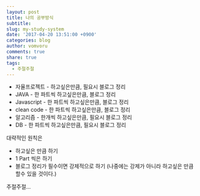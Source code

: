 ```yaml
---
layout: post
title: 나의 공부방식
subtitle:
slug: my-study-system
date: '2017-04-20 13:51:00 +0900'
categories: blog
author: vomvoru
comments: true
share: true
tags:
  - 주절주절
---
```

* 자율프로젝트 - 하고싶은만큼, 필요시 블로그 정리
* JAVA - 한 파트씩 하고싶은만큼, 블로그 정리
* Javascript - 한 파트씩 하고싶은만큼, 블로그 정리
* clean code - 한 파트씩 하고싶은만큼, 블로그 정리
* 알고리즘 - 한개씩 하고싶은만큼, 필요시 블로그 정리
* DB - 한 파트씩 하고싶은만큼, 필요시 블로그 정리

대략적인 원칙은
* 하고싶은 만큼 하기
* 1 Part 씩은 하기
* 블로그 정리가 필수이면 강제적으로 하기 (나중에는 강제가 아니라 하고싶은 만큼 할수 있을 것이다.)

주절주절...
